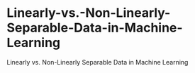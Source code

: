 # Linearly-vs.-Non-Linearly-Separable-Data-in-Machine-Learning
Linearly vs. Non-Linearly Separable Data in Machine Learning
